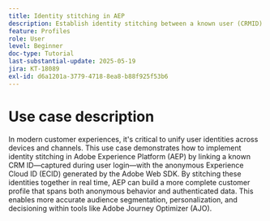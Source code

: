 ```yaml
---
title: Identity stitching in AEP
description: Establish identity stitching between a known user (CRMID) and an anonymous web visitor (ECID), enabling unified profiles for real-time personalization and offer decisioning in Adobe Journey Optimizer (AJO).
feature: Profiles
role: User
level: Beginner
doc-type: Tutorial
last-substantial-update: 2025-05-19
jira: KT-18089
exl-id: d6a1201a-3779-4718-8ea8-b88f925f53b6
---
```

# Use case description

In modern customer experiences, it's critical to unify user identities across devices and channels. This use case demonstrates how to implement identity stitching in Adobe Experience Platform (AEP) by linking a known CRM ID—captured during user login—with the anonymous Experience Cloud ID (ECID) generated by the Adobe Web SDK. By stitching these identities together in real time, AEP can build a more complete customer profile that spans both anonymous behavior and authenticated data. This enables more accurate audience segmentation, personalization, and decisioning within tools like Adobe Journey Optimizer (AJO).
